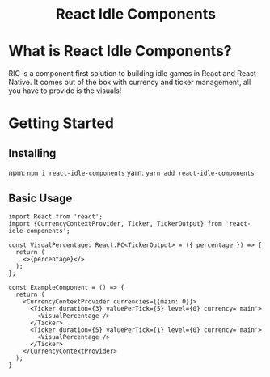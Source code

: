 <div align='center'>
  <h1>React Idle Components</h1>
</div>

# What is React Idle Components?
RIC is a component first solution to building idle games in React and React Native. It comes out of the box with currency and ticker management, all you have to provide is the visuals!

# Getting Started

## Installing
npm: `npm i react-idle-components`
yarn:  `yarn add react-idle-components`

## Basic Usage

```tsx
import React from 'react';
import {CurrencyContextProvider, Ticker, TickerOutput} from 'react-idle-components';

const VisualPercentage: React.FC<TickerOutput> = ({ percentage }) => {
  return (
    <>{percentage}</>
  );
};

const ExampleComponent = () => {
  return (
    <CurrencyContextProvider currencies={{main: 0}}>
      <Ticker duration={3} valuePerTick={5} level={0} currency='main'>
        <VisualPercentage />
      </Ticker>
      <Ticker duration={5} valuePerTick={1} level={0} currency='main'>
        <VisualPercentage />
      </Ticker>
    </CurrencyContextProvider>
  );
}
```